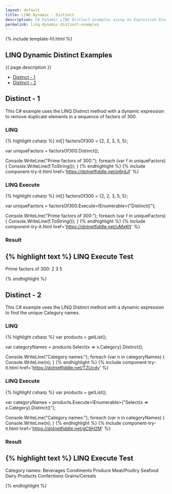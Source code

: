 ```yaml
---
layout: default
title: LINQ Dynamic - Distinct
description: C# Dynamic LINQ Distinct examples using an Expression Evaluator.
permalink: linq-dynamic-distinct-examples
---
```


{% include template-h1.html %}

## LINQ Dynamic Distinct Examples
{{ page.description }}

- [Distinct - 1](#distinct---1)
- [Distinct - 2](#distinct---2)

## Distinct - 1
This C# example uses the LINQ Distinct method with a dynamic expression to remove duplicate elements in a sequence of factors of 300.

### LINQ
{% highlight csharp %}
int[] factorsOf300 = {2, 2, 3, 5, 5};

var uniqueFactors = factorsOf300.Distinct();

Console.WriteLine("Prime factors of 300:");
foreach (var f in uniqueFactors)
{
	Console.WriteLine(f.ToString());
}
{% endhighlight %}
{% include  component-try-it.html href='https://dotnetfiddle.net/p6rdJI' %}

### LINQ Execute
{% highlight csharp %}
int[] factorsOf300 = {2, 2, 3, 5, 5};

var uniqueFactors = factorsOf300.Execute<IEnumerable<int>>("Distinct()");


Console.WriteLine("Prime factors of 300:");
foreach (var f in uniqueFactors)
{
	Console.WriteLine(f.ToString());
}
{% endhighlight %}
{% include  component-try-it.html href='https://dotnetfiddle.net/uMxKIt' %}

### Result
{% highlight text %}
LINQ Execute Test
------------------------------
Prime factors of 300:
2
3
5

{% endhighlight %}

## Distinct - 2
This C# example uses the LINQ Distinct method with a dynamic expression to find the unique Category names.

### LINQ
{% highlight csharp %}
var products = getList();

var categoryNames = products.Select(x => x.Category).Distinct();

Console.WriteLine("Category names:");
foreach (var n in categoryNames)
{
	Console.WriteLine(n);
}
{% endhighlight %}
{% include  component-try-it.html href='https://dotnetfiddle.net/TZUcdy' %}

### LINQ Execute
{% highlight csharp %}
var products = getList();

var categoryNames = products.Execute<IEnumerable<string>>("Select(x => x.Category).Distinct()");

Console.WriteLine("Category names:");
foreach (var n in categoryNames)
{
	Console.WriteLine(n);
}
{% endhighlight %}
{% include  component-try-it.html href='https://dotnetfiddle.net/gC6H2M' %}

### Result
{% highlight text %}
LINQ Execute Test
------------------------------
Category names:
Beverages
Condiments
Produce
Meat/Poultry
Seafood
Dairy Products
Confections
Grains/Cereals

{% endhighlight %}
